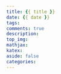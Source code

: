 ```yaml
---
title: {{ title }}
date: {{ date }}
tags:
comments: true
description: 
top_img: 
mathjax: 
katex: 
aside: false
categories: 
---
```

